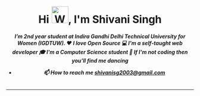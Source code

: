 <h1 align="center">Hi <img src="https://raw.githubusercontent.com/nixin72/nixin72/master/wave.gif" 
         alt="Waving hand animated gif"
         height="45"
         width="45" />, I'm Shivani Singh</h1>
<h5 align="center">
I’m 2nd year student at Indira Gandhi Delhi Technical University for Women (IGDTUW).  
 ❤ I love Open Source
 💻 I'm a self-taught web developer
 🎓 I'm a Computer Science student
 💃 If I'm not coding then you'll find me dancing 



- 📫 How to reach me **shivanisg2003@gmail.com**
<br><br>
<hr>


